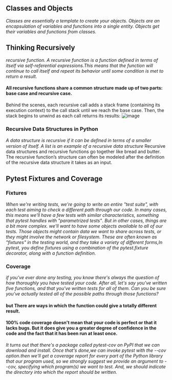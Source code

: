 ## Classes and Objects

_*Classes are essentially a template to create your objects.*_
_*Objects are an encapsulation of variables and functions into a single entity. Objects get their variables and functions from classes.*_

## Thinking Recursively
_*recursive function. A recursive function is a function defined in terms of itself via self-referential expressions.This means that the function will continue to call itself and repeat its behavior until some condition is met to return a result.*_
#### All recursive functions share a common structure made up of two parts: base case and recursive case.

Behind the scenes, each recursive call adds a stack frame (containing its execution context) to the call stack until we reach the base case. Then, the stack begins to unwind as each call returns its results:
![image](https://files.realpython.com/media/stack.9c4ba62929cf.gif)


### Recursive Data Structures in Python

_*A data structure is recursive if it can be deﬁned in terms of a smaller version of itself. A list is an example of a recursive data structure*_
Recursive data structures and recursive functions go together like bread and butter. The recursive function’s structure can often be modeled after the definition of the recursive data structure it takes as an input. 

## Pytest Fixtures and Coverage

### Fixtures

_*When we're writing tests, we're going to write an entire "test suite", with each test aiming to check a different path through our code. In many cases, this means we'll have a few tests with similar characteristics, something that pytest handles with "parametrized tests"*_.
_*But in other cases, things are a bit more complex. we'll want to have some objects available to all of our tests. Those objects might contain data we want to share across tests, or they might involve the network or filesystem. These are often known as "fixtures" in the testing world, and they take a variety of different forms,In pytest, you define fixtures using a combination of the pytest.fixture decorator, along with a function definition.*_

### Coverage


_*if you've ever done any testing, you know there's always the question of how thoroughly you have tested your code. After all, let's say you've written five functions, and that you've written tests for all of them. Can you be sure you've actually tested all of the possible paths through those functions?*_
#### but There are ways in which the function could give a totally different result.
#### 100% code coverage doesn't mean that your code is perfect or that it lacks bugs. But it does give you a greater degree of confidence in the code and the fact that it has been run at least once.

_*It turns out that there's a package called pytest-cov on PyPI that we can download and install. Once that's done,we can invoke pytest with the --cov option.then  we'll get a coverage report for every part of the Python library that our program used, so we strongly suggest we provide an argument to --cov, specifying which program(s) we want to test. And, we should indicate the directory into which the report should be written.*_


